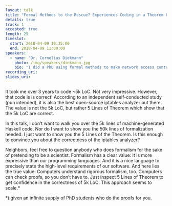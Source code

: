 ```yaml
---
layout: talk
title: "Formal Methods to the Rescue? Experiences Coding in a Theorem Prover."
details: true
track: 1
accepted: true
length: 25
timeslot:
  start: 2018-04-09 10:35:00
  end: 2018-04-09 11:00:00
speakers: 
  - name: "Dr. Cornelius Diekmann"
    photo: /img/speakers/diekmann.jpg
    bio: "I did a PhD using formal methods to make network access control more user-friendly. I also taught network security at TUM. My favorite flag in the Linux kernel is [MS_VERBOSE](https://elixir.bootlin.com/linux/v4.13.8/source/include/uapi/linux/fs.h#L120). ``Does the set of all sets contains itself?'' is a type error."
recording_uri: 
slides_uri: 
---
```


It took me over 3 years to code ~5k LoC. Not very impressive. However, that code is is correct! According to an independent self-conducted study (pun intended), it is also the best open-source iptables analyzer out there. The value is not the 5k LoC, but rather 5 Lines of Theorem which show that the 5k LoC are correct.

In this talk, I don’t want to walk you over the 5k lines of machine-generated Haskell code. Nor do I want to show you the 50k lines of formalization needed. I just want to show you the 5 Lines of the Theorem. Is this enough to convince you about the correctness of the iptables analyzer?

Neighbors, feel free to question anybody who does formalism for the sake of pretending to be a scientist. Formalism has a clear value: It is more expressive than our programming languages. And it is a nice language to precisely state the high-level requirements of our software. And here lies the true value: Computers understand rigorous formalism, too. Computers can check proofs, so you don’t have to. Just inspect 5 Lines of Theorem to get confidence in the correctness of 5k LoC. This approach seems to scale.*

*) given an infinite supply of PhD students who do the proofs for you.